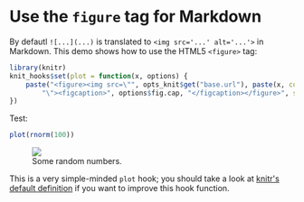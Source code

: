 # Use the `figure` tag for Markdown

By defautl `![...](...)` is translated to `<img src='...' alt='...'>` in Markdown. This demo shows how to use the HTML5 `<figure>` tag:


``` r
library(knitr)
knit_hooks$set(plot = function(x, options) {
    paste("<figure><img src=\"", opts_knit$get("base.url"), paste(x, collapse = "."),
        "\"><figcaption>", options$fig.cap, "</figcaption></figure>", sep = "")
})
```

Test:


``` r
plot(rnorm(100))
```

<figure><img src="https://db.yihui.org/knitr-examples/figure/063-html5-figure-test-plot-1.png"><figcaption>Some random numbers.</figcaption></figure>

This is a very simple-minded `plot` hook; you should take a look at [knitr's default definition](https://github.com/yihui/knitr/blob/master/R/hooks-md.R) if you want to improve this hook function.
